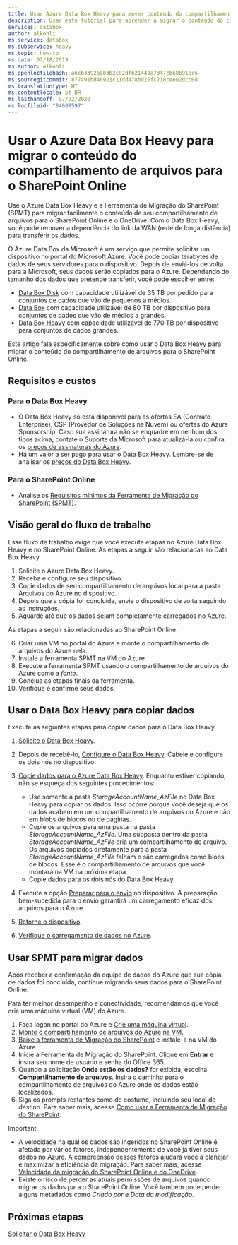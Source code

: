```yaml
---
title: Usar Azure Data Box Heavy para mover conteúdo do compartilhamento de arquivo para o SharePoint Online
description: Usar este tutorial para aprender a migrar o conteúdo do compartilhamento de arquivos para o Share Point Online usando o Azure Data Box Heavy
services: databox
author: alkohli
ms.service: databox
ms.subservice: heavy
ms.topic: how-to
ms.date: 07/18/2019
ms.author: alkohli
ms.openlocfilehash: a6cb3392aa83b2c02df621449a73f7cb68691ec6
ms.sourcegitcommit: 877491bd46921c11dd478bd25fc718ceee2dcc08
ms.translationtype: HT
ms.contentlocale: pt-BR
ms.lasthandoff: 07/02/2020
ms.locfileid: "84608597"
---
```

# <a name="use-the-azure-data-box-heavy-to-migrate-your-file-share-content-to-sharepoint-online"></a>Usar o Azure Data Box Heavy para migrar o conteúdo do compartilhamento de arquivos para o SharePoint Online

Use o Azure Data Box Heavy e a Ferramenta de Migração do SharePoint (SPMT) para migrar facilmente o conteúdo de seu compartilhamento de arquivos para o SharePoint Online e o OneDrive. Com o Data Box Heavy, você pode remover a dependência do link da WAN (rede de longa distância) para transferir os dados.

O Azure Data Box da Microsoft é um serviço que permite solicitar um dispositivo no portal do Microsoft Azure. Você pode copiar terabytes de dados de seus servidores para o dispositivo. Depois de enviá-los de volta para a Microsoft, seus dados serão copiados para o Azure. Dependendo do tamanho dos dados que pretende transferir, você pode escolher entre:

- [Data Box Disk](https://docs.microsoft.com/azure/databox/data-box-disk-overview) com capacidade utilizável de 35 TB por pedido para conjuntos de dados que vão de pequenos a médios.
- [Data Box](https://docs.microsoft.com/azure/databox/data-box-overview) com capacidade utilizável de 80 TB por dispositivo para conjuntos de dados que vão de médios a grandes.
- [Data Box Heavy](https://docs.microsoft.com/azure/databox/data-box-heavy-overview) com capacidade utilizável de 770 TB por dispositivo para conjuntos de dados grandes.

Este artigo fala especificamente sobre como usar o Data Box Heavy para migrar o conteúdo do compartilhamento de arquivos para o SharePoint Online.

## <a name="requirements-and-costs"></a>Requisitos e custos

### <a name="for-data-box-heavy"></a>Para o Data Box Heavy

- O Data Box Heavy só está disponível para as ofertas EA (Contrato Enterprise), CSP (Provedor de Soluções na Nuvem) ou ofertas do Azure Sponsorship. Caso sua assinatura não se enquadre em nenhum dos tipos acima, contate o Suporte da Microsoft para atualizá-la ou confira os [preços de assinaturas do Azure](https://azure.microsoft.com/pricing/).
- Há um valor a ser pago para usar o Data Box Heavy. Lembre-se de analisar os [preços do Data Box Heavy](https://azure.microsoft.com/pricing/details/databox/heavy/).


### <a name="for-sharepoint-online"></a>Para o SharePoint Online

- Analise os [Requisitos mínimos da Ferramenta de Migração do SharePoint (SPMT)](https://docs.microsoft.com/sharepointmigration/how-to-use-the-sharepoint-migration-tool).

## <a name="workflow-overview"></a>Visão geral do fluxo de trabalho

Esse fluxo de trabalho exige que você execute etapas no Azure Data Box Heavy e no SharePoint Online.
As etapas a seguir são relacionadas ao Data Box Heavy.

1. Solicite o Azure Data Box Heavy.
2. Receba e configure seu dispositivo.
3. Copie dados de seu compartilhamento de arquivos local para a pasta Arquivos do Azure no dispositivo.
4. Depois que a cópia for concluída, envie o dispositivo de volta seguindo as instruções.
5. Aguarde até que os dados sejam completamente carregados no Azure.

As etapas a seguir são relacionadas ao SharePoint Online.

6. Criar uma VM no portal do Azure e monte o compartilhamento de arquivos do Azure nela.
7. Instale a ferramenta SPMT na VM do Azure.
8. Execute a ferramenta SPMT usando o compartilhamento de arquivos do Azure como a *fonte*.
9. Conclua as etapas finais da ferramenta.
10. Verifique e confirme seus dados.

## <a name="use-data-box-heavy-to-copy-data"></a>Usar o Data Box Heavy para copiar dados

Execute as seguintes etapas para copiar dados para o Data Box Heavy.

1. [Solicite o Data Box Heavy](data-box-heavy-deploy-ordered.md).
2. Depois de recebê-lo, [Configure o Data Box Heavy](data-box-heavy-deploy-set-up.md). Cabeie e configure os dois nós no dispositivo.
3. [Copie dados para o Azure Data Box Heavy](data-box-heavy-deploy-copy-data.md). Enquanto estiver copiando, não se esqueça dos seguintes procedimentos:

    - Use somente a pasta *StorageAccountName_AzFile* no Data Box Heavy para copiar os dados. Isso ocorre porque você deseja que os dados acabem em um compartilhamento de arquivos do Azure e não em blobs de blocos ou de páginas.
    - Copie os arquivos para uma pasta na pasta *StorageAccountName_AzFile*. Uma subpasta dentro da pasta *StorageAccountName_AzFile* cria um compartilhamento de arquivo. Os arquivos copiados diretamente para a pasta *StorageAccountName_AzFile* falham e são carregados como blobs de blocos. Esse é o compartilhamento de arquivos que você montará na VM na próxima etapa.
    - Copie dados para os dois nós do Data Box Heavy.
3. Execute a opção [Preparar para o envio](data-box-heavy-deploy-picked-up.md#prepare-to-ship) no dispositivo. A preparação bem-sucedida para o envio garantirá um carregamento eficaz dos arquivos para o Azure.
4. [Retorne o dispositivo](data-box-heavy-deploy-picked-up.md#ship-data-box-heavy-back).
5. [Verifique o carregamento de dados no Azure](data-box-heavy-deploy-picked-up.md#verify-data-upload-to-azure).

## <a name="use-spmt-to-migrate-data"></a>Usar SPMT para migrar dados

Após receber a confirmação da equipe de dados do Azure que sua cópia de dados foi concluída, continue migrando seus dados para o SharePoint Online.

Para ter melhor desempenho e conectividade, recomendamos que você crie uma máquina virtual (VM) do Azure.

1. Faça logon no portal do Azure e [Crie uma máquina virtual](../virtual-machines/windows/quick-create-portal.md).
2. [Monte o compartilhamento de arquivos do Azure na VM](../storage/files/storage-how-to-use-files-windows.md#mount-the-azure-file-share-with-file-explorer).
3. [Baixe a ferramenta de Migração do SharePoint](https://spmtreleasescus.blob.core.windows.net/install/default.htm) e instale-a na VM do Azure.
4. Inicie a Ferramenta de Migração do SharePoint. Clique em **Entrar** e insira seu nome de usuário e senha do Office 365.
5. Quando a solicitação **Onde estão os dados?** for exibida, escolha **Compartilhamento de arquivos**. Insira o caminho para o compartilhamento de arquivos do Azure onde os dados estão localizados.
6. Siga os prompts restantes como de costume, incluindo seu local de destino. Para saber mais, acesse [Como usar a Ferramenta de Migração do SharePoint](https://docs.microsoft.com/sharepointmigration/how-to-use-the-sharepoint-migration-tool).

> [!IMPORTANT]
> - A velocidade na qual os dados são ingeridos no SharePoint Online é afetada por vários fatores, independentemente de você já tiver seus dados no Azure. A compreensão desses fatores ajudará você a planejar e maximizar a eficiência da migração.  Para saber mais, acesse [Velocidade da migração do SharePoint Online e do OneDrive](/sharepointmigration/sharepoint-online-and-onedrive-migration-speed).
> - Existe o risco de perder as atuais permissões de arquivos quando migrar os dados para o SharePoint Online. Você também pode perder alguns metadados como *Criado por* e *Data da modificação*.

## <a name="next-steps"></a>Próximas etapas

[Solicitar o Data Box Heavy](./data-box-heavy-deploy-ordered.md)